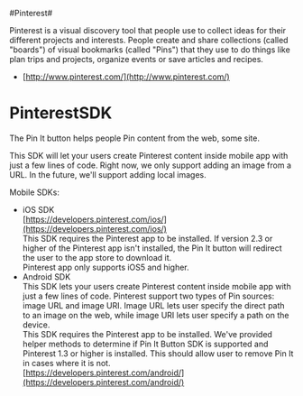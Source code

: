 #Pinterest#

Pinterest is a visual discovery tool that people use to collect ideas 
for their different projects and interests. People create and share 
collections (called "boards") of visual bookmarks (called "Pins") that 
they use to do things like plan trips and projects, organize events or 
save articles and recipes. 

*	[http://www.pinterest.com/](http://www.pinterest.com/)


# PinterestSDK #

The Pin It button helps people Pin content from the web, some site.

This SDK will let your users create Pinterest content inside mobile 
app with just a few lines of code. Right now, we only support adding an 
image from a URL. In the future, we'll support adding local images.

Mobile SDKs:

*	iOS SDK 		
	[https://developers.pinterest.com/ios/](https://developers.pinterest.com/ios/)		
	This SDK requires the Pinterest app to be installed. If version
	2.3 or higher of the Pinterest app isn't installed, the Pin It button will 
	redirect the user to the app store to download it. 		
	Pinterest app only supports iOS5 and higher.
*	Android SDK			
	This SDK lets your users create Pinterest content inside mobile app with 
	just a few lines of code. Pinterest support two types of Pin sources: image 
	URL and image URI. Image URL lets user specify the direct path to an image 
	on the web, while image URI lets user specify a path on the device.			
	This SDK requires the Pinterest app to be installed. We've provided helper 
	methods to determine if Pin It Button SDK is supported and Pinterest 1.3 or 
	higher is installed. This should allow user to remove Pin It in cases where 
	it is not.				
	[https://developers.pinterest.com/android/](https://developers.pinterest.com/android/)		
	
